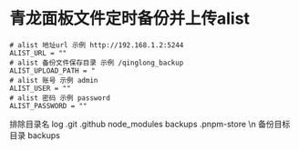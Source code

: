 # 青龙面板文件定时备份并上传alist

```
# alist 地址url 示例 http://192.168.1.2:5244
ALIST_URL = ""
# alist 备份文件保存目录 示例 /qinglong_backup
ALIST_UPLOAD_PATH = "
# alist 账号 示例 admin
ALIST_USER = ""
# alist 密码 示例 password
ALIST_PASSWORD = ""
```

排除目录名 log .git .github node_modules backups .pnpm-store \n
备份目标目录 backups
